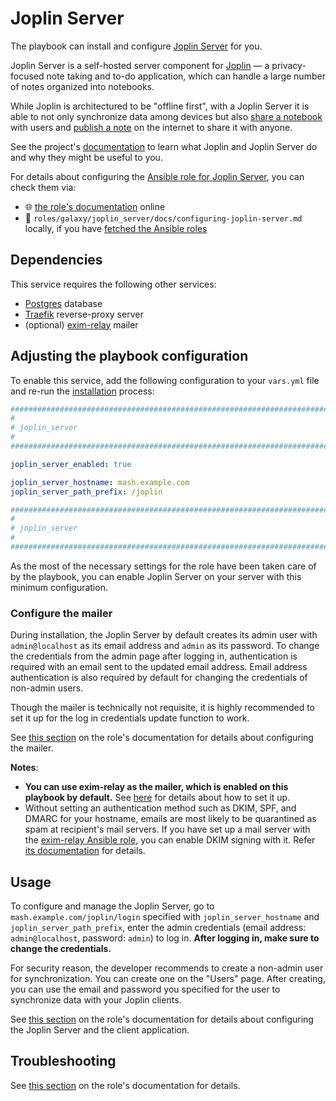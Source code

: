 <!--
SPDX-FileCopyrightText: 2020 - 2024 MDAD project contributors
SPDX-FileCopyrightText: 2020 - 2024 Slavi Pantaleev
SPDX-FileCopyrightText: 2020 Aaron Raimist
SPDX-FileCopyrightText: 2020 Chris van Dijk
SPDX-FileCopyrightText: 2020 Dominik Zajac
SPDX-FileCopyrightText: 2020 Mickaël Cornière
SPDX-FileCopyrightText: 2022 François Darveau
SPDX-FileCopyrightText: 2022 Julian Foad
SPDX-FileCopyrightText: 2022 Warren Bailey
SPDX-FileCopyrightText: 2023 Antonis Christofides
SPDX-FileCopyrightText: 2023 Felix Stupp
SPDX-FileCopyrightText: 2023 Pierre 'McFly' Marty
SPDX-FileCopyrightText: 2024 - 2025 Suguru Hirahara

SPDX-License-Identifier: AGPL-3.0-or-later
-->

# Joplin Server

The playbook can install and configure [Joplin Server](https://joplinapp.org/help/dev/spec/architecture#joplin-server) for you.

Joplin Server is a self-hosted server component for [Joplin](https://joplinapp.org/) — a privacy-focused note taking and to-do application, which can handle a large number of notes organized into notebooks.

While Joplin is architectured to be "offline first", with a Joplin Server it is able to not only synchronize data among devices but also [share a notebook](https://joplinapp.org/help/apps/share_notebook/) with users and [publish a note](https://joplinapp.org/help/apps/publish_note/) on the internet to share it with anyone.

See the project's [documentation](https://joplinapp.org/help/) to learn what Joplin and Joplin Server do and why they might be useful to you.

For details about configuring the [Ansible role for Joplin Server](https://codeberg.org/acioustick/ansible-role-joplin-server), you can check them via:
- 🌐 [the role's documentation](https://codeberg.org/acioustick/ansible-role-joplin-server/src/branch/master/docs/configuring-joplin-server.md) online
- 📁 `roles/galaxy/joplin_server/docs/configuring-joplin-server.md` locally, if you have [fetched the Ansible roles](../installing.md)

## Dependencies

This service requires the following other services:

- [Postgres](postgres.md) database
- [Traefik](traefik.md) reverse-proxy server
- (optional) [exim-relay](exim-relay.md) mailer

## Adjusting the playbook configuration

To enable this service, add the following configuration to your `vars.yml` file and re-run the [installation](../installing.md) process:

```yaml
########################################################################
#                                                                      #
# joplin_server                                                        #
#                                                                      #
########################################################################

joplin_server_enabled: true

joplin_server_hostname: mash.example.com
joplin_server_path_prefix: /joplin

########################################################################
#                                                                      #
# joplin_server                                                        #
#                                                                      #
########################################################################
```

As the most of the necessary settings for the role have been taken care of by the playbook, you can enable Joplin Server on your server with this minimum configuration.

### Configure the mailer

During installation, the Joplin Server by default creates its admin user with `admin@localhost` as its email address and `admin` as its password. To change the credentials from the admin page after logging in, authentication is required with an email sent to the updated email address. Email address authentication is also required by default for changing the credentials of non-admin users.

Though the mailer is technically not requisite, it is highly recommended to set it up for the log in credentials update function to work.

See [this section](https://codeberg.org/acioustick/ansible-role-joplin-server/src/branch/master/docs/configuring-joplin-server.md#configure-the-mailer) on the role's documentation for details about configuring the mailer.

**Notes**:
- **You can use exim-relay as the mailer, which is enabled on this playbook by default.** See [here](exim-relay.md) for details about how to set it up.
- Without setting an authentication method such as DKIM, SPF, and DMARC for your hostname, emails are most likely to be quarantined as spam at recipient's mail servers. If you have set up a mail server with the [exim-relay Ansible role](https://github.com/mother-of-all-self-hosting/ansible-role-exim-relay), you can enable DKIM signing with it. Refer [its documentation](https://github.com/mother-of-all-self-hosting/ansible-role-exim-relay/blob/main/docs/configuring-exim-relay.md#enable-dkim-support-optional) for details.

## Usage

To configure and manage the Joplin Server, go to `mash.example.com/joplin/login` specified with `joplin_server_hostname` and `joplin_server_path_prefix`, enter the admin credentials (email address: `admin@localhost`, password: `admin`) to log in. **After logging in, make sure to change the credentials.**

For security reason, the developer recommends to create a non-admin user for synchronization. You can create one on the "Users" page. After creating, you can use the email and password you specified for the user to synchronize data with your Joplin clients.

See [this section](https://codeberg.org/acioustick/ansible-role-joplin-server/src/branch/master/docs/configuring-joplin-server.md#usage) on the role's documentation for details about configuring the Joplin Server and the client application.

## Troubleshooting

See [this section](https://codeberg.org/acioustick/ansible-role-joplin-server/src/branch/master/docs/configuring-joplin-server.md#troubleshooting) on the role's documentation for details.
